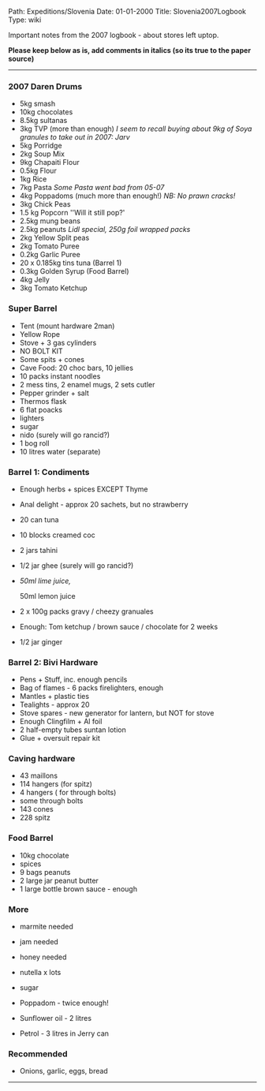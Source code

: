 Path: Expeditions/Slovenia
Date: 01-01-2000
Title: Slovenia2007Logbook
Type: wiki


Important notes from the 2007 logbook - about stores left uptop.

**Please keep below as is, add comments in italics (so its true to the
paper source)**





------------------------------------------------------------------------





### 2007 Daren Drums

-   5kg smash
-   10kg chocolates
-   8.5kg sultanas
-   3kg TVP (more than enough) *I seem to recall buying about 9kg of
    Soya granules to take out in 2007: Jarv*
-   5kg Porridge
-   2kg Soup Mix
-   9kg Chapaiti Flour
-   0.5kg Flour
-   1kg Rice
-   7kg Pasta *Some Pasta went bad from 05-07*
-   4kg Poppadoms (much more than enough!) *NB: No prawn cracks!*
-   3kg Chick Peas
-   1.5 kg Popcorn ''Will it still pop?'
-   2.5kg mung beans
-   2.5kg peanuts *Lidl special, 250g foil wrapped packs*
-   2kg Yellow Split peas
-   2kg Tomato Puree
-   0.2kg Garlic Puree
-   20 x 0.185kg tins tuna (Barrel 1)
-   0.3kg Golden Syrup (Food Barrel)
-   4kg Jelly
-   3kg Tomato Ketchup





### Super Barrel

-   Tent (mount hardware 2man)
-   Yellow Rope
-   Stove + 3 gas cylinders
-   NO BOLT KIT
-   Some spits + cones
-   Cave Food: 20 choc bars, 10 jellies
-   10 packs instant noodles
-   2 mess tins, 2 enamel mugs, 2 sets cutler
-   Pepper grinder + salt
-   Thermos flask
-   6 flat poacks
-   lighters
-   sugar
-   nido (surely will go rancid?)
-   1 bog roll
-   10 litres water (separate)





### Barrel 1: Condiments

-   Enough herbs + spices EXCEPT Thyme
-   Anal delight - approx 20 sachets, but no strawberry
-   20 can tuna
-   10 blocks creamed coc
-   2 jars tahini
-   1/2 jar ghee (surely will go rancid?)
-   *50ml lime juice,*

    50ml lemon juice

-   2 x 100g packs gravy / cheezy granuales
-   Enough: Tom ketchup / brown sauce / chocolate for 2 weeks
-   1/2 jar ginger





### Barrel 2: Bivi Hardware

-   Pens + Stuff, inc. enough pencils
-   Bag of flames - 6 packs firelighters, enough
-   Mantles + plastic ties
-   Tealights - approx 20
-   Stove spares - new generator for lantern, but NOT for stove
-   Enough Clingfilm + Al foil
-   2 half-empty tubes suntan lotion
-   Glue + oversuit repair kit





### Caving hardware

-   43 maillons
-   114 hangers (for spitz)
-   4 hangers ( for through bolts)
-   some through bolts
-   143 cones
-   228 spitz





### Food Barrel

-   10kg chocolate
-   spices
-   9 bags peanuts
-   2 large jar peanut butter
-   1 large bottle brown sauce - enough





### More

-   marmite needed
-   jam needed
-   honey needed
-   nutella x lots
-   sugar




-   Poppadom - twice enough!
-   Sunflower oil - 2 litres
-   Petrol - 3 litres in Jerry can





### Recommended

-   Onions, garlic, eggs, bread





------------------------------------------------------------------------
